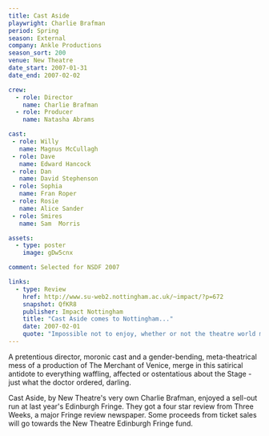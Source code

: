 ```yaml
---
title: Cast Aside
playwright: Charlie Brafman
period: Spring
season: External
company: Ankle Productions
season_sort: 200
venue: New Theatre
date_start: 2007-01-31
date_end: 2007-02-02

crew:
  - role: Director
    name: Charlie Brafman
  - role: Producer
    name: Natasha Abrams

cast:
 - role: Willy
   name: Magnus McCullagh
 - role: Dave
   name: Edward Hancock
 - role: Dan
   name: David Stephenson
 - role: Sophia
   name: Fran Roper
 - role: Rosie
   name: Alice Sander
 - role: Smires
   name: Sam  Morris

assets:
  - type: poster
    image: gDw5cnx

comment: Selected for NSDF 2007

links:
  - type: Review
    href: http://www.su-web2.nottingham.ac.uk/~impact/?p=672
    snapshot: QfKR8
    publisher: Impact Nottingham
    title: "Cast Aside comes to Nottingham..."
    date: 2007-02-01
    quote: "Impossible not to enjoy, whether or not the theatre world makes you shudder with delight or disgust, this one’s for you. Although thanks to some of Dave’s jokes, you may want to think twice if you’re planning to have leeks for dinner later…"
---
```


A pretentious director, moronic cast and a gender-bending, meta-theatrical mess of a production of The Merchant of Venice, merge in this satirical antidote to everything waffling, affected or ostentatious about the Stage - just what the doctor ordered, darling.

Cast Aside, by New Theatre's very own Charlie Brafman, enjoyed a sell-out run at last year's Edinburgh Fringe. They got a four star review from Three Weeks, a major Fringe review newspaper. Some proceeds from ticket sales will go towards the New Theatre Edinburgh Fringe fund.
